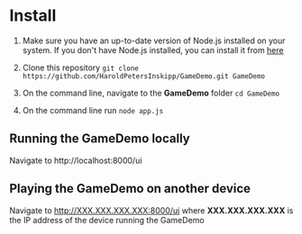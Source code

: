 Install
========
1. Make sure you have an up-to-date version of Node.js installed on your system. If you don't have Node.js installed, you can install it from [here](http://nodejs.org/)

1. Clone this repository ```git clone https://github.com/HaroldPetersInskipp/GameDemo.git GameDemo```

1. On the command line, navigate to the **GameDemo** folder ```cd GameDemo```

1. On the command line run ```node app.js```

## Running the GameDemo locally
Navigate to http://localhost:8000/ui

## Playing the GameDemo on another device
Navigate to http://XXX.XXX.XXX.XXX:8000/ui where **XXX.XXX.XXX.XXX** is the IP address of the device running the GameDemo
